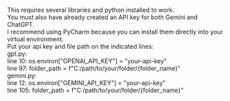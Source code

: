This requires several libraries and python installed to work.<br> You must also have already created an API key for both Gemini and ChatGPT.<br> I recommend using PyCharm because you can install them directly into your virtual environment. <br>Put your api key and file path on the indicated lines:
<br>gpt.py:
<br>line 10: os.environ["OPENAI_API_KEY"] = "your-api-key"
<br>line 97: folder_path = f"C:/path/to/your/folder/{folder_name}"
<br>gemini.py:
<br>line 12: os.environ["GEMINI_API_KEY"] = "your-api-key"
<br>line 105: folder_path = f"C:/path/to/your/folder/{folder_name}"
